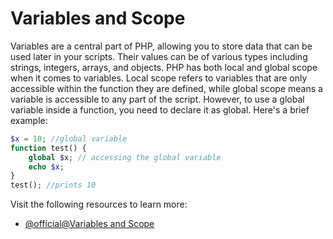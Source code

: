 # Variables and Scope

Variables are a central part of PHP, allowing you to store data that can be used later in your scripts. Their values can be of various types including strings, integers, arrays, and objects. PHP has both local and global scope when it comes to variables. Local scope refers to variables that are only accessible within the function they are defined, while global scope means a variable is accessible to any part of the script. However, to use a global variable inside a function, you need to declare it as global. Here's a brief example: 

```php
$x = 10; //global variable
function test() {
    global $x; // accessing the global variable
    echo $x;
}
test(); //prints 10
```

Visit the following resources to learn more:

- [@official@Variables and Scope](https://www.php.net/manual/en/language.variables.scope.php)
